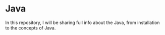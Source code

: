# Java
In this repository, I will be sharing full info about the Java, from installation to the concepts of Java.
